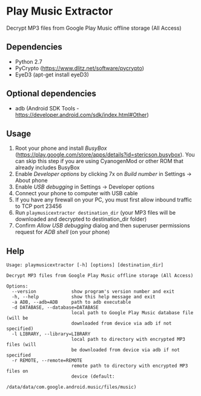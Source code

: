 Play Music Extractor
====================

Decrypt MP3 files from Google Play Music offline storage (All Access)

Dependencies
------------

- Python 2.7
- PyCrypto (https://www.dlitz.net/software/pycrypto)
- EyeD3 (apt-get install eyeD3)

Optional dependencies
---------------------

- adb (Android SDK Tools - https://developer.android.com/sdk/index.html#Other)

Usage
-----
1. Root your phone and install _BusyBox_ (https://play.google.com/store/apps/details?id=stericson.busybox).
   You can skip this step if you are using CyanogenMod or other ROM that already includes BusyBox
2. Enable _Developer options_ by clicking 7x on _Build number_ in Settings -> About phone
3. Enable _USB debugging_ in Settings -> Developer options
4. Connect your phone to computer with USB cable
5. If you have any firewall on your PC, you must first allow inbound traffic to TCP port 23456
6. Run `playmusicextractor destination_dir` (your MP3 files will be downloaded and decrypted to destination_dir folder)
7. Confirm _Allow USB debugging_ dialog and then superuser permissions request for _ADB shell_ (on your phone)

Help
----

    Usage: playmusicextractor [-h] [options] [destination_dir]
    
    Decrypt MP3 files from Google Play Music offline storage (All Access)
    
    Options:
      --version             show program's version number and exit
      -h, --help            show this help message and exit
      -a ADB, --adb=ADB     path to adb executable
      -d DATABASE, --database=DATABASE
                            local path to Google Play Music database file (will be
                            downloaded from device via adb if not specified)
      -l LIBRARY, --library=LIBRARY
                            local path to directory with encrypted MP3 files (will
                            be downloaded from device via adb if not specified
      -r REMOTE, --remote=REMOTE
                            remote path to directory with encrypted MP3 files on
                            device (default:
                            /data/data/com.google.android.music/files/music)
